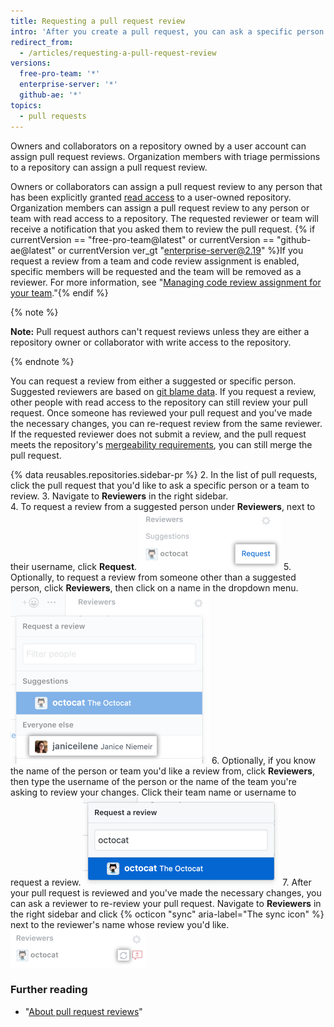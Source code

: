```yaml
---
title: Requesting a pull request review
intro: 'After you create a pull request, you can ask a specific person to review the changes you''ve proposed. If you''re an organization member, you can also request a specific team to review your changes.'
redirect_from:
  - /articles/requesting-a-pull-request-review
versions:
  free-pro-team: '*'
  enterprise-server: '*'
  github-ae: '*'
topics:
  - pull requests
---
```


Owners and collaborators on a repository owned by a user account can assign pull request reviews. Organization members with triage permissions to a repository can assign a pull request review.

Owners or collaborators can assign a pull request review to any person that has been explicitly granted [read access](/articles/access-permissions-on-github) to a user-owned repository. Organization members can assign a pull request review to any person or team with read access to a repository. The requested reviewer or team will receive a notification that you asked them to review the pull request. {% if currentVersion == "free-pro-team@latest" or currentVersion == "github-ae@latest" or currentVersion ver_gt "enterprise-server@2.19" %}If you request a review from a team and code review assignment is enabled, specific members will be requested and the team will be removed as a reviewer. For more information, see "[Managing code review assignment for your team](/organizations/organizing-members-into-teams/managing-code-review-assignment-for-your-team)."{% endif %}

{% note %}

**Note:** Pull request authors can't request reviews unless they are either a repository owner or collaborator with write access to the repository.

{% endnote %}

You can request a review from either a suggested or specific person. Suggested reviewers are based on [git blame data](/articles/tracking-changes-in-a-file/). If you request a review, other people with read access to the repository can still review your pull request. Once someone has reviewed your pull request and you've made the necessary changes, you can re-request review from the same reviewer. If the requested reviewer does not submit a review, and the pull request meets the repository's [mergeability requirements](/articles/defining-the-mergeability-of-pull-requests), you can still merge the pull request.

{% data reusables.repositories.sidebar-pr %}
2. In the list of pull requests, click the pull request that you'd like to ask a specific person or a team to review.
3. Navigate to **Reviewers** in the right sidebar.  
4. To request a review from a suggested person under **Reviewers**, next to their username, click **Request**.
 ![Reviewers request icon in the right sidebar](/assets/images/help/pull_requests/request-suggested-review.png)
5. Optionally, to request a review from someone other than a suggested person, click **Reviewers**, then click on a name in the dropdown menu.
  ![Reviewers gear icon in the right sidebar](/assets/images/help/pull_requests/request-a-review-not-suggested.png)
6. Optionally, if you know the name of the person or team you'd like a review from, click **Reviewers**, then type the username of the person or the name of the team you're asking to review your changes. Click their team name or username to request a review.
  ![Field to enter a reviewer's username and drop-down with reviewer's name](/assets/images/help/pull_requests/choose-pull-request-reviewer.png)
7. After your pull request is reviewed and you've made the necessary changes, you can ask a reviewer to re-review your pull request. Navigate to **Reviewers** in the right sidebar and click {% octicon "sync" aria-label="The sync icon" %} next to the reviewer's name whose review you'd like.
  ![Re-review sync icon in the right sidebar](/assets/images/help/pull_requests/request-re-review.png)

### Further reading

- "[About pull request reviews](/articles/about-pull-request-reviews)"
